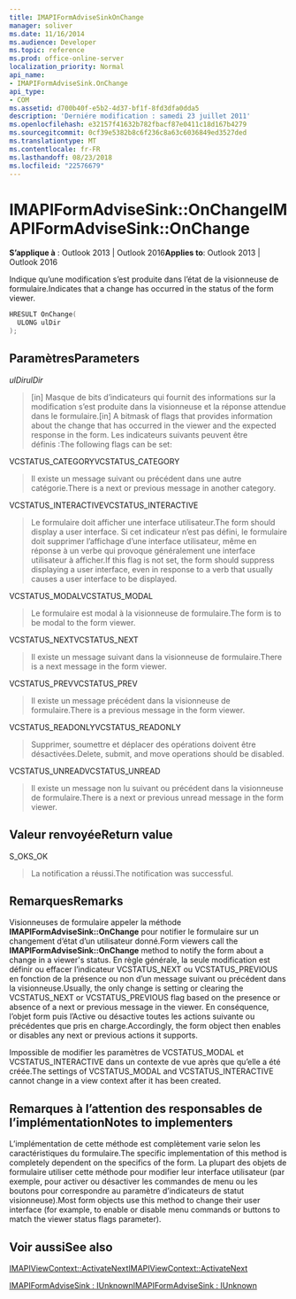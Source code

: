 ```yaml
---
title: IMAPIFormAdviseSinkOnChange
manager: soliver
ms.date: 11/16/2014
ms.audience: Developer
ms.topic: reference
ms.prod: office-online-server
localization_priority: Normal
api_name:
- IMAPIFormAdviseSink.OnChange
api_type:
- COM
ms.assetid: d700b40f-e5b2-4d37-bf1f-8fd3dfa0dda5
description: 'Derniére modification : samedi 23 juillet 2011'
ms.openlocfilehash: e32157f41632b782fbacf87e0411c18d167b4279
ms.sourcegitcommit: 0cf39e5382b8c6f236c8a63c6036849ed3527ded
ms.translationtype: MT
ms.contentlocale: fr-FR
ms.lasthandoff: 08/23/2018
ms.locfileid: "22576679"
---
```

# <a name="imapiformadvisesinkonchange"></a><span data-ttu-id="36884-103">IMAPIFormAdviseSink::OnChange</span><span class="sxs-lookup"><span data-stu-id="36884-103">IMAPIFormAdviseSink::OnChange</span></span>

  
  
<span data-ttu-id="36884-104">**S’applique à** : Outlook 2013 | Outlook 2016</span><span class="sxs-lookup"><span data-stu-id="36884-104">**Applies to**: Outlook 2013 | Outlook 2016</span></span> 
  
<span data-ttu-id="36884-105">Indique qu’une modification s’est produite dans l’état de la visionneuse de formulaire.</span><span class="sxs-lookup"><span data-stu-id="36884-105">Indicates that a change has occurred in the status of the form viewer.</span></span> 
  
```cpp
HRESULT OnChange(
  ULONG ulDir
);
```

## <a name="parameters"></a><span data-ttu-id="36884-106">Paramètres</span><span class="sxs-lookup"><span data-stu-id="36884-106">Parameters</span></span>

 <span data-ttu-id="36884-107">_ulDir_</span><span class="sxs-lookup"><span data-stu-id="36884-107">_ulDir_</span></span>
  
> <span data-ttu-id="36884-108">[in] Masque de bits d’indicateurs qui fournit des informations sur la modification s’est produite dans la visionneuse et la réponse attendue dans le formulaire.</span><span class="sxs-lookup"><span data-stu-id="36884-108">[in] A bitmask of flags that provides information about the change that has occurred in the viewer and the expected response in the form.</span></span> <span data-ttu-id="36884-109">Les indicateurs suivants peuvent être définis :</span><span class="sxs-lookup"><span data-stu-id="36884-109">The following flags can be set:</span></span>
    
<span data-ttu-id="36884-110">VCSTATUS_CATEGORY</span><span class="sxs-lookup"><span data-stu-id="36884-110">VCSTATUS_CATEGORY</span></span> 
  
> <span data-ttu-id="36884-111">Il existe un message suivant ou précédent dans une autre catégorie.</span><span class="sxs-lookup"><span data-stu-id="36884-111">There is a next or previous message in another category.</span></span> 
    
<span data-ttu-id="36884-112">VCSTATUS_INTERACTIVE</span><span class="sxs-lookup"><span data-stu-id="36884-112">VCSTATUS_INTERACTIVE</span></span> 
  
> <span data-ttu-id="36884-113">Le formulaire doit afficher une interface utilisateur.</span><span class="sxs-lookup"><span data-stu-id="36884-113">The form should display a user interface.</span></span> <span data-ttu-id="36884-114">Si cet indicateur n’est pas défini, le formulaire doit supprimer l’affichage d’une interface utilisateur, même en réponse à un verbe qui provoque généralement une interface utilisateur à afficher.</span><span class="sxs-lookup"><span data-stu-id="36884-114">If this flag is not set, the form should suppress displaying a user interface, even in response to a verb that usually causes a user interface to be displayed.</span></span> 
    
<span data-ttu-id="36884-115">VCSTATUS_MODAL</span><span class="sxs-lookup"><span data-stu-id="36884-115">VCSTATUS_MODAL</span></span> 
  
> <span data-ttu-id="36884-116">Le formulaire est modal à la visionneuse de formulaire.</span><span class="sxs-lookup"><span data-stu-id="36884-116">The form is to be modal to the form viewer.</span></span> 
    
<span data-ttu-id="36884-117">VCSTATUS_NEXT</span><span class="sxs-lookup"><span data-stu-id="36884-117">VCSTATUS_NEXT</span></span> 
  
> <span data-ttu-id="36884-118">Il existe un message suivant dans la visionneuse de formulaire.</span><span class="sxs-lookup"><span data-stu-id="36884-118">There is a next message in the form viewer.</span></span> 
    
<span data-ttu-id="36884-119">VCSTATUS_PREV</span><span class="sxs-lookup"><span data-stu-id="36884-119">VCSTATUS_PREV</span></span> 
  
> <span data-ttu-id="36884-120">Il existe un message précédent dans la visionneuse de formulaire.</span><span class="sxs-lookup"><span data-stu-id="36884-120">There is a previous message in the form viewer.</span></span> 
    
<span data-ttu-id="36884-121">VCSTATUS_READONLY</span><span class="sxs-lookup"><span data-stu-id="36884-121">VCSTATUS_READONLY</span></span> 
  
> <span data-ttu-id="36884-122">Supprimer, soumettre et déplacer des opérations doivent être désactivées.</span><span class="sxs-lookup"><span data-stu-id="36884-122">Delete, submit, and move operations should be disabled.</span></span> 
    
<span data-ttu-id="36884-123">VCSTATUS_UNREAD</span><span class="sxs-lookup"><span data-stu-id="36884-123">VCSTATUS_UNREAD</span></span> 
  
> <span data-ttu-id="36884-124">Il existe un message non lu suivant ou précédent dans la visionneuse de formulaire.</span><span class="sxs-lookup"><span data-stu-id="36884-124">There is a next or previous unread message in the form viewer.</span></span>
    
## <a name="return-value"></a><span data-ttu-id="36884-125">Valeur renvoyée</span><span class="sxs-lookup"><span data-stu-id="36884-125">Return value</span></span>

<span data-ttu-id="36884-126">S_OK</span><span class="sxs-lookup"><span data-stu-id="36884-126">S_OK</span></span> 
  
> <span data-ttu-id="36884-127">La notification a réussi.</span><span class="sxs-lookup"><span data-stu-id="36884-127">The notification was successful.</span></span>
    
## <a name="remarks"></a><span data-ttu-id="36884-128">Remarques</span><span class="sxs-lookup"><span data-stu-id="36884-128">Remarks</span></span>

<span data-ttu-id="36884-129">Visionneuses de formulaire appeler la méthode **IMAPIFormAdviseSink::OnChange** pour notifier le formulaire sur un changement d’état d’un utilisateur donné.</span><span class="sxs-lookup"><span data-stu-id="36884-129">Form viewers call the **IMAPIFormAdviseSink::OnChange** method to notify the form about a change in a viewer's status.</span></span> <span data-ttu-id="36884-130">En règle générale, la seule modification est définir ou effacer l’indicateur VCSTATUS_NEXT ou VCSTATUS_PREVIOUS en fonction de la présence ou non d’un message suivant ou précédent dans la visionneuse.</span><span class="sxs-lookup"><span data-stu-id="36884-130">Usually, the only change is setting or clearing the VCSTATUS_NEXT or VCSTATUS_PREVIOUS flag based on the presence or absence of a next or previous message in the viewer.</span></span> <span data-ttu-id="36884-131">En conséquence, l’objet form puis l’Active ou désactive toutes les actions suivante ou précédentes que pris en charge.</span><span class="sxs-lookup"><span data-stu-id="36884-131">Accordingly, the form object then enables or disables any next or previous actions it supports.</span></span> 
  
<span data-ttu-id="36884-132">Impossible de modifier les paramètres de VCSTATUS_MODAL et VCSTATUS_INTERACTIVE dans un contexte de vue après que qu’elle a été créée.</span><span class="sxs-lookup"><span data-stu-id="36884-132">The settings of VCSTATUS_MODAL and VCSTATUS_INTERACTIVE cannot change in a view context after it has been created.</span></span>
  
## <a name="notes-to-implementers"></a><span data-ttu-id="36884-133">Remarques à l’attention des responsables de l’implémentation</span><span class="sxs-lookup"><span data-stu-id="36884-133">Notes to implementers</span></span>

<span data-ttu-id="36884-134">L’implémentation de cette méthode est complètement varie selon les caractéristiques du formulaire.</span><span class="sxs-lookup"><span data-stu-id="36884-134">The specific implementation of this method is completely dependent on the specifics of the form.</span></span> <span data-ttu-id="36884-135">La plupart des objets de formulaire utiliser cette méthode pour modifier leur interface utilisateur (par exemple, pour activer ou désactiver les commandes de menu ou les boutons pour correspondre au paramètre d’indicateurs de statut visionneuse).</span><span class="sxs-lookup"><span data-stu-id="36884-135">Most form objects use this method to change their user interface (for example, to enable or disable menu commands or buttons to match the viewer status flags parameter).</span></span>
  
## <a name="see-also"></a><span data-ttu-id="36884-136">Voir aussi</span><span class="sxs-lookup"><span data-stu-id="36884-136">See also</span></span>



[<span data-ttu-id="36884-137">IMAPIViewContext::ActivateNext</span><span class="sxs-lookup"><span data-stu-id="36884-137">IMAPIViewContext::ActivateNext</span></span>](imapiviewcontext-activatenext.md)
  
[<span data-ttu-id="36884-138">IMAPIFormAdviseSink : IUnknown</span><span class="sxs-lookup"><span data-stu-id="36884-138">IMAPIFormAdviseSink : IUnknown</span></span>](imapiformadvisesinkiunknown.md)

